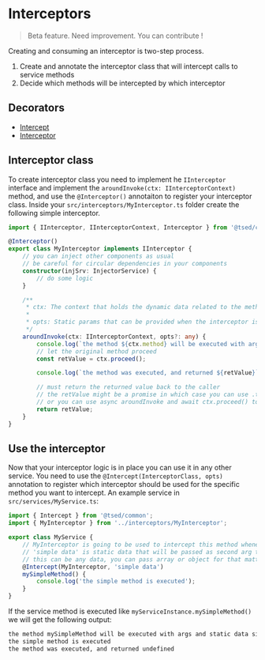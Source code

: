 # Interceptors
> Beta feature. Need improvement. You can contribute !

Creating and consuming an interceptor is two-step process.

1. Create and annotate the interceptor class that will intercept calls to service methods
2. Decide which methods will be intercepted by which interceptor

## Decorators

<ul class="api-list"><li class="api-item" data-symbol="common/interceptors;Intercept;decorator;@;false;false;false;false"><a href="#/api/common/interceptors/intercept"class="symbol-container symbol-type-decorator symbol-name-commoninterceptors-Intercept"title="Intercept"><span class="symbol decorator"></span>Intercept</a></li><li class="api-item" data-symbol="common/interceptors;Interceptor;decorator;@;false;false;false;false"><a href="#/api/common/interceptors/interceptor"class="symbol-container symbol-type-decorator symbol-name-commoninterceptors-Interceptor"title="Interceptor"><span class="symbol decorator"></span>Interceptor</a></li></ul>


## Interceptor class

To create interceptor class you need to implement he `IInterceptor` interface and implement the
`aroundInvoke(ctx: IInterceptorContext)` method, and use the `@Interceptor()` annotaiton to register your interceptor class. Inside your `src/interceptors/MyInterceptor.ts` folder create the following simple interceptor.

```typescript
import { IInterceptor, IInterceptorContext, Interceptor } from '@tsed/common';

@Interceptor()
export class MyInterceptor implements IInterceptor {
    // you can inject other components as usual
    // be careful for circular dependencies in your components
    constructor(injSrv: InjectorService) {
        // do some logic
    }

    /**
     * ctx: The context that holds the dynamic data related to the method executiong and the proceed method * to proceed with the original method execution 
     * 
     * opts: Static params that can be provided when the interceptor is attached to a specific method 
     */
    aroundInvoke(ctx: IInterceptorContext, opts?: any) {
        console.log(`the method ${ctx.method} will be executed with args ${ctx.args} and static data ${opts}`);
        // let the original method proceed
        const retValue = ctx.proceed();

        console.log(`the method was executed, and returned ${retValue}`);

        // must return the returned value back to the caller
        // the retValue might be a promise in which case you can use .then to chain other code logic
        // or you can use async aroundInvoke and await ctx.proceed() to execute the code in linear fashion
        return retValue;
    }
}
```

## Use the interceptor

Now that your interceptor logic is in place you can use it in any other service. You need to use the `@Intercept(InterceptorClass, opts)` annotation to register which interceptor should be used for the specific method you want to intercept. An example service in `src/services/MyService.ts`:

```typescript
import { Intercept } from '@tsed/common';
import { MyInterceptor } from '../interceptors/MyInterceptor';

export class MyService {
    // MyInterceptor is going to be used to intercept this method whenever called
    // 'simple data' is static data that will be passed as second arg the the interceptor aroundInvoke
    // this can be any data, you can pass array or object for that matter
    @Intercept(MyInterceptor, 'simple data')
    mySimpleMethod() {
        console.log('the simple method is executed');
    }
}
```

If the service method is executed like `myServiceInstance.mySimpleMethod()` we will get the following output:

```bash
the method mySimpleMethod will be executed with args and static data simple data
the simple method is executed
the method was executed, and returned undefined
```
